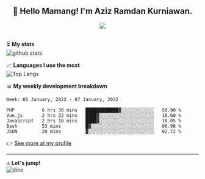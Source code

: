<h2 align="center">👋 Hello Mamang! I'm Aziz Ramdan Kurniawan.</h2>  
<p align="center">
  <img src="https://komarev.com/ghpvc/?username=azizramdan"> <br><br>
</p>
    
⏳ **My stats**  
![github stats](https://github-readme-stats.vercel.app/api?username=azizramdan&show_icons=true&count_private=true&title_color=000&hide_border=true&hide_title=true)  

📈 **Languages I use the most**  
![Top Langs](https://github-readme-stats.vercel.app/api/top-langs/?username=azizramdan&layout=compact&langs_count=6&hide=tsql&hide_border=true&hide_title=true&exclude_repo=Futsal-Go,Futsal-Go-Admin,Sistem-Informasi-Sensus-Harian-Rawat-Inap)  

📊 **My weekly development breakdown**
<!--START_SECTION:waka-->
```text
Week: 01 January, 2022 - 07 January, 2022

PHP          6 hrs 30 mins   ████████████▓░░░░░░░░░░░░   50.90 % 
Vue.js       2 hrs 22 mins   ████▓░░░░░░░░░░░░░░░░░░░░   18.60 % 
JavaScript   2 hrs 18 mins   ████▓░░░░░░░░░░░░░░░░░░░░   18.05 % 
Bash         53 mins         █▓░░░░░░░░░░░░░░░░░░░░░░░   06.98 % 
JSON         20 mins         ▓░░░░░░░░░░░░░░░░░░░░░░░░   02.72 % 
```
<!--END_SECTION:waka-->
👉 [See more at my profile](https://wakatime.com/@azizramdan)
***
🔝 **Let's jump!**  
![dino](https://raw.githubusercontent.com/azizramdan/azizramdan/master/dino.gif)  
